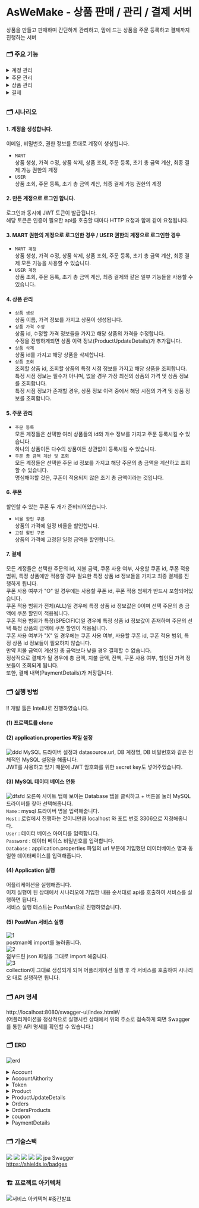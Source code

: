 # AsWeMake - 상품 판매 / 관리 / 결제 서버

상품을 만들고 판매하며 간단하게 관리하고, 맘에 드는 상품을 주문 등록하고 결제까지 진행하는 서버
  
### 🗂️ 주요 기능
<details>
<summary>계정 관리</summary>

  #### 계정 생성
  -  
  #### 계정 로그인
  - 

</details>
<details>
<summary>주문 관리</summary>

  #### 주문 등록
  -  
  #### 초기 총 금액 계산 및 조회
  - 

</details>
<details>
<summary>상품 관리</summary>

  #### 상품 생성
  -  
  #### 상품 가격 수정
  - 
  #### 상품 삭제
  - 
  #### 상품 조회
  - 

</details>
<details>
<summary>결제</summary>

  #### 최종 결제
  -  

</details>

##

### 🗂️ 시나리오
#### 1. 계정을 생성합니다.
   이메일, 비밀번호, 권한 정보를 토대로 계정이 생성됩니다.  
   - `MART`  
   상품 생성, 가격 수정, 상품 삭제, 상품 조회, 주문 등록, 초기 총 금액 계산, 최종 결제 가능 권한의 계정  
   - `USER`  
   상품 조회, 주문 등록, 초기 총 금액 계산, 최종 결제 가능 권한의 계정

#### 2. 만든 계정으로 로그인 합니다.
   로그인과 동시에 JWT 토큰이 발급됩니다.  
   해당 토큰은 인증이 필요한 api를 호출할 때마다 HTTP 요청과 함께 같이 요청됩니다.

#### 3. MART 권한의 계정으로 로그인한 경우 / USER 권한의 계정으로 로그인한 경우
  - `MART 계정`  
  상품 생성, 가격 수정, 상품 삭제, 상품 조회, 주문 등록, 초기 총 금액 계산, 최종 결제 모든 기능을 사용할 수 있습니다.  
  - `USER 계정`  
  상품 조회, 주문 등록, 초기 총 금액 계산, 최종 결제와 같은 일부 기능들을 사용할 수 있습니다.
  
#### 4. 상품 관리
  - `상품 생성`  
  상품 이름, 가격 정보를 가지고 상품이 생성됩니다.  
  - `상품 가격 수정`  
  상품 id, 수정할 가격 정보들을 가지고 해당 상품의 가격을 수정합니다.  
  수정을 진행하게되면 상품 이력 정보(ProductUpdateDetails)가 추가됩니다.  
  - `상품 삭제`  
  상품 id를 가지고 해당 상품을 삭제합니다.  
  - `상품 조회`  
  조회할 상품 id, 조회할 상품의 특정 시점 정보를 가지고 해당 상품을 조회합니다.  
  특정 시점 정보는 필수가 아니며, 없을 경우 가장 최신의 상품의 가격 및 상품 정보를 조회합니다.  
  특정 시점 정보가 존재할 경우, 상품 정보 이력 중에서 해당 시점의 가격 및 상품 정보를 조회합니다.  

#### 5. 주문 관리 
  - `주문 등록`  
  모든 계정들은 선택한 여러 상품들의 id와 개수 정보를 가지고 주문 등록시킬 수 있습니다.  
  하나의 상품이든 다수의 상품이든 상관없이 등록시킬 수 있습니다.  
  - `주문 총 금액 계산 및 조회`  
  모든 계정들은 선택한 주문 id 정보를 가지고 해당 주문의 총 금액을 계산하고 조회할 수 있습니다.  
  명심해야할 것은, 쿠폰이 적용되지 않은 초기 총 금액이라는 것입니다.  

#### 6. 쿠폰
  할인할 수 있는 쿠폰 두 개가 준비되어있습니다.  
  - `비율 할인 쿠폰`  
  상품의 가격에 일정 비율을 할인합니다.  
  - `고정 할인 쿠폰`  
  상품의 가격에 고정된 일정 금액을 할인합니다.  
  
#### 7. 결제
  모든 계정들은 선택한 주문의 id, 지불 금액, 쿠폰 사용 여부, 사용할 쿠폰 id, 쿠폰 적용 범위, 특정 상품에만 적용할 경우 필요한 특정 상품 id 정보들을 가지고 최종 결제를 진행하게 됩니다.  
    쿠폰 사용 여부가 "O" 일 경우에는 사용할 쿠폰 id, 쿠폰 적용 범위가 반드시 포함되어있습니다.  
  쿠폰 적용 범위가 전체(ALL)일 경우에 특정 상품 id 정보값은 0이며 선택 주문의 총 금액에 쿠폰 할인이 적용됩니다.  
  쿠폰 적용 범위가 특정(SPECIFIC)일 경우에 특정 상품 id 정보값이 존재하며 주문의 선택 특정 상품의 금액에 쿠폰 할인이 적용됩니다.  
  쿠폰 사용 여부가 "X" 일 경우에는 쿠폰 사용 여부, 사용할 쿠폰 id, 쿠폰 적용 범위, 특정 상품 id 정보들이 필요하지 않습니다.  
  만약 지불 금액이 계산된 총 금액보다 낮을 경우 결제할 수 없습니다.  
  정상적으로 결제가 될 경우에 총 금액, 지불 금액, 잔액, 쿠폰 사용 여부, 할인된 가격 정보들이 조회되게 됩니다.  
  또한, 결제 내역(PaymentDetails)가 저장됩니다.

##

### 🗂️ 실행 방법
!! 개발 툴은 IntellJ로 진행하였습니다.
#### (1) 프로젝트를 clone
#### (2) application.properties 파일 설정  
![ddd](https://github.com/JayEsEichi/AsWeMake/assets/96898059/1efe2b61-e6b3-42f1-abe0-895606de1290)
MySQL 드라이버 설정과 datasource.url, DB 계정명, DB 비밀번호와 같은 전체적인 MySQL 설정을 해줍니다.  
JWT를 사용하고 있기 때문에 JWT 암호화를 위한 secret key도 넣어주었습니다.
#### (3) MySQL 데이터 베이스 연동  
![dfsfd](https://github.com/JayEsEichi/AsWeMake/assets/96898059/802b5727-c3e7-4a5d-962d-726b258dcb22)
오른쪽 사이트 탭에 보이는 Database 탭을 클릭하고 + 버튼을 눌러 MySQL 드라이버를 찾아 선택해줍니다.  
`Name` : mysql 드라이버 명을 입력해줍니다.  
`Host` : 로컬에서 진행하는 것이니만큼 localhost 와 포트 번호 3306으로 지정해줍니다.  
`User` : 데이터 베이스 아이디를 입력합니다.  
`Password` : 데이터 베이스 비밀번호를 입력합니다.  
`Database` : application.properties 파일의 url 부분에 기입했던 데이터베이스 명과 동일한 데이터베이스를 입력해줍니다.  
#### (4) Application 실행
어플리케이션을 실행해줍니다.  
이제 실행이 된 상태에서 시나리오에 기입한 내용 순서대로 api를 호출하여 서비스를 실행하면 됩니다.  
서비스 실행 테스트는 PostMan으로 진행하였습니다.  
#### (5) PostMan 서비스 실행  
![1](https://github.com/JayEsEichi/AsWeMake/assets/96898059/e7cb145a-f4b4-43bd-ab3a-2085817f1570)  
postman에 import를 눌러줍니다.  
![2](https://github.com/JayEsEichi/AsWeMake/assets/96898059/2dd1d6fe-5512-4646-8e55-fc20b1a48542)  
첨부드린 json 파일을 그대로 import 해줍니다.  
![3](https://github.com/JayEsEichi/AsWeMake/assets/96898059/0517a72b-2588-47ca-8dbe-800af56d8ebe)  
collection이 그대로 생성되게 되며 어플리케이션 실행 후 각 서비스를 호출하여 시나리오 대로 실행하면 됩니다.




##

### 🗂️ API 명세
http://localhost:8080/swagger-ui/index.html#/  
(어플리케이션을 정상적으로 실행시킨 상태에서 위의 주소로 접속하게 되면 Swagger를 통한 API 명세를 확인할 수 있습니다.)

##

### 🗂️ ERD
![erd](https://github.com/JayEsEichi/AsWeMake/assets/96898059/641b49ac-2233-4653-9ae0-0f301c502f00)
<details>
<summary>Account</summary>
  
  - `accountId` : 계정 고유 id  
  - `accountEmail` : 계정 이메일 아이디  
  - `accountPwd` : 계정 비밀번호
  
</details>
<details>
<summary>AccountAithority</summary>
  
  - `accountAccountId` : 계정 고유 id
  - `authority` : 계정 권한
  
</details>
<details>
<summary>Token</summary>
  
  - `tokenId` : 토큰 고유 id  
  - `grantType` : Bearer 권한 타입  
  - `accessToken` : 액세스 토큰
  - `refreshToken` : 리프레시 토큰
  - `accountId` : 토큰이 발급된 계정 고유 id (Foreign Key)
  
</details>
<details>
<summary>Product</summary>
  
  - `productId` : 상품 고유 id
  - `productName` : 상품 이름
  - `price` : 상품 가격
  - `createdAt` : 생성 일자
  - `modifiedAt` : 변경 일자
  - `accountId` : 계정 고유 id (Foreign Key)  
  
</details>
<details>
<summary>ProductUpdateDetails</summary>
  
  - `productUpdateDetailsId` : 상품 정보 이력 고유 id
  - `productName` : 상품 이름
  - `price` : 상품 가격
  - `updateTime` : 상품 가격 업데이트 일자
  - `productId` : 상품 고유 id (Foreign Key)
  
</details>
<details>
<summary>Orders</summary>
  
  - `ordersId` : 주문 고유 id
  - `deliveryPay` : 배달비
  - `totalPrice` : 초기 총 금액
  - `accountId` : 주문 등록한 계정의 고유 id (Foreign Key)

</details>
<details>
<summary>OrdersProducts</summary>
  
  - `ordersOrdersId` : 주문 고유 id
  - `productKey` : 주문에 등록된 상품의 고유 id
  - `productCount` : 주문 상품 개수  

</details>
<details>
<summary>coupon</summary>
  
  - `couponId` : 쿠폰 고유 id  
  - `couponType` : 쿠폰 타입 (비율 / 고정)
  - `discountContent` : 할인 금액 내용
  
</details>
<details>
<summary>PaymentDetails</summary>
  
  - `paymentDetailsId` : 결제 내역 고유 id  
  - `totalPrice` : 총 금액 
  - `paymentCost` : 지불 금액
  - `reaminCost` : 잔액
  - `couponWheter` : 쿠폰 사용 여부 (O / X)
  - `discountPrice` : 할인 금액
  - `ordersId` : 결제할 주문의 고유 id
  - `couponId` : 쿠폰을 사용할 경우의 해당 쿠폰 고유 id
  
</details>

##

### 🗂️ 기술스택
<img src="https://img.shields.io/badge/Spring-6DB33F?style=for-the-badge&logo=Spring&logoColor=white"/> <img src="https://img.shields.io/badge/Spring Boot-6DB33F?style=for-the-badge&logo=Spring Boot&logoColor=white"/> <img src="https://img.shields.io/badge/Spring Security-6DB33F?style=for-the-badge&logo=Spring Security&logoColor=white"/> <img src="https://img.shields.io/badge/JWT Token-333333?style=for-the-badge&logo=JWT Token&logoColor=white"/> <img src="https://img.shields.io/badge/MySQL-4479A1?style=for-the-badge&logo=MySQL&logoColor=white"/> jpa Swagger  
https://shields.io/badges

##

### 🏗️ 프로젝트 아키텍처
![서비스 아키텍쳐 #중간발표](https://user-images.githubusercontent.com/112993031/204065939-8d25f487-30cb-43d0-ab3a-1a663ccf8335.png)
